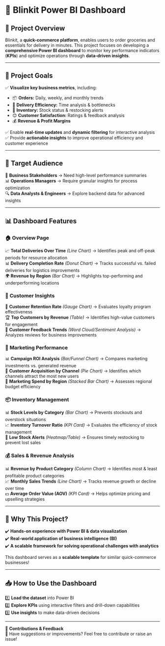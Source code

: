 # 🚀 Blinkit Power BI Dashboard  

## 📌 Project Overview  
Blinkit, a **quick-commerce platform**, enables users to order groceries and essentials for delivery in minutes. This project focuses on developing a **comprehensive Power BI dashboard** to monitor key performance indicators (**KPIs**) and optimize operations through **data-driven insights**.  

---

## 🎯 Project Goals  
✅ **Visualize key business metrics**, including:  
  - 📦 **Orders:** Daily, weekly, and monthly trends  
  - 🚚 **Delivery Efficiency:** Time analysis & bottlenecks  
  - 🏪 **Inventory:** Stock status & restocking alerts  
  - 😊 **Customer Satisfaction:** Ratings & feedback analysis  
  - 💰 **Revenue & Profit Margins**  

✅ Enable **real-time updates** and **dynamic filtering** for interactive analysis  
✅ Provide **actionable insights** to improve operational efficiency and customer experience  

---

## 👥 Target Audience  
👤 **Business Stakeholders** → Need high-level performance summaries  
📊 **Operations Managers** → Require granular insights for process optimization  
🔍 **Data Analysts & Engineers** → Explore backend data for advanced insights  

---

## 📊 Dashboard Features  

### 🏠 **Overview Page**  
📈 **Total Deliveries Over Time** *(Line Chart)* → Identifies peak and off-peak periods for resource allocation  
📊 **Delivery Completion Rate** *(Donut Chart)* → Tracks successful vs. failed deliveries for logistics improvements  
🌍 **Revenue by Region** *(Bar Chart)* → Highlights top-performing and underperforming locations  

### 👥 **Customer Insights**  
🎯 **Customer Retention Rate** *(Gauge Chart)* → Evaluates loyalty program effectiveness  
🏆 **Top Customers by Revenue** *(Table)* → Identifies high-value customers for engagement  
💬 **Customer Feedback Trends** *(Word Cloud/Sentiment Analysis)* → Analyzes reviews for business improvements  

### 📢 **Marketing Performance**  
📊 **Campaign ROI Analysis** *(Bar/Funnel Chart)* → Compares marketing investments vs. generated revenue  
📣 **Customer Acquisition by Channel** *(Pie Chart)* → Identifies which channels attract the most new users  
📍 **Marketing Spend by Region** *(Stacked Bar Chart)* → Assesses regional budget efficiency  

### 📦 **Inventory Management**  
📊 **Stock Levels by Category** *(Bar Chart)* → Prevents stockouts and overstock situations  
📈 **Inventory Turnover Ratio** *(KPI Card)* → Evaluates the efficiency of stock management  
🚨 **Low Stock Alerts** *(Heatmap/Table)* → Ensures timely restocking to prevent lost sales  

### 💰 **Sales & Revenue Analysis**  
📊 **Revenue by Product Category** *(Column Chart)* → Identifies most & least profitable product categories  
📈 **Monthly Sales Trends** *(Line Chart)* → Tracks revenue growth or decline over time  
💵 **Average Order Value (AOV)** *(KPI Card)* → Helps optimize pricing and upselling strategies  

---

## 🚀 Why This Project?  
✔️ **Hands-on experience with Power BI & data visualization**  
✔️ **Real-world application of business intelligence (BI)**  
✔️ **A scalable framework for solving operational challenges with analytics**  

This dashboard serves as a **scalable template** for similar quick-commerce businesses!  

---

## 📥 How to Use the Dashboard  
1️⃣ **Load the dataset** into Power BI  
2️⃣ **Explore KPIs** using interactive filters and drill-down capabilities  
3️⃣ **Use insights** to make data-driven decisions  

---

🎯 **Contributions & Feedback**  
📩 Have suggestions or improvements? Feel free to contribute or raise an issue!  
